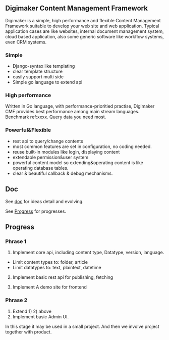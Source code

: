 Digimaker Content Management Framework
----------------
Digimaker is a simple, high performance and flexible Content Management Framework suitable to develop your web site and web application. Typical application cases are like websites, internal document management system, cloud based application, also some generic software like workflow systems, even CRM systems.


### Simple

- Django-syntax like templating
- clear template structure
- easily support multi side
- Simple go language to extend api


### High performance
Written in Go language, with performance-prioritied practise, Digimaker CMF provides best performance among main stream languages. Benchmark ref:xxxx. Query data you need most.


### Powerful&Flexible
- rest api to query/change contents
- most common features are set in configuration, no coding needed.
- reuse built-in modules like login, displaying content
- extendable permission&user system
- powerful content model so extending&operating content is like operating database tables.
- clear & beautiful callback & debug mechanisms.


Doc
--------
See [doc](dm/doc) for ideas detail and evolving.

See [Progress](dm/doc/9.Progress.md) for progresses.


Progress
---------
### Phrase 1
1) Implement core api, including content type, Datatype, version, language.
 - Limit content types to: folder, article
 - Limit datatypes to: text, plaintext, datetime

2) Implement basic rest api for publishing, fetching

3) Implement A demo site for frontend

### Phrase 2
1) Extend 1) 2) above
2) Implement basic Admin UI.

In this stage it may be used in a small project. And then we involve project together with product.
